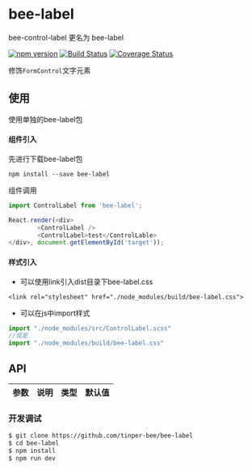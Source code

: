 # bee-label

bee-control-label 更名为 bee-label

[![npm version](https://img.shields.io/npm/v/bee-label.svg)](https://www.npmjs.com/package/bee-label)
[![Build Status](https://img.shields.io/travis/tinper-bee/bee-label/master.svg)](https://travis-ci.org/tinper-bee/bee-label)
[![Coverage Status](https://coveralls.io/repos/github/tinper-bee/bee-label/badge.svg?branch=master)](https://coveralls.io/github/tinper-bee/bee-label?branch=master)


修饰`FormControl`文字元素


## 使用
使用单独的bee-label包
#### 组件引入
先进行下载bee-label包

```
npm install --save bee-label
```
组件调用
```js
import ControlLabel from 'bee-label';

React.render(<div>
        <ControlLabel />
        <ControlLabel>test</ControlLable>
</div>, document.getElementById('target'));

```
#### 样式引入
- 可以使用link引入dist目录下bee-label.css
```
<link rel="stylesheet" href="./node_modules/build/bee-label.css">
```
- 可以在js中import样式
```js
import "./node_modules/src/ControlLabel.scss"
//或是
import "./node_modules/build/bee-label.css"
```



## API

|参数|说明|类型|默认值|
|:--|:---:|:--:|---:|

### 开发调试

```sh
$ git clone https://github.com/tinper-bee/bee-label
$ cd bee-label
$ npm install
$ npm run dev
```
